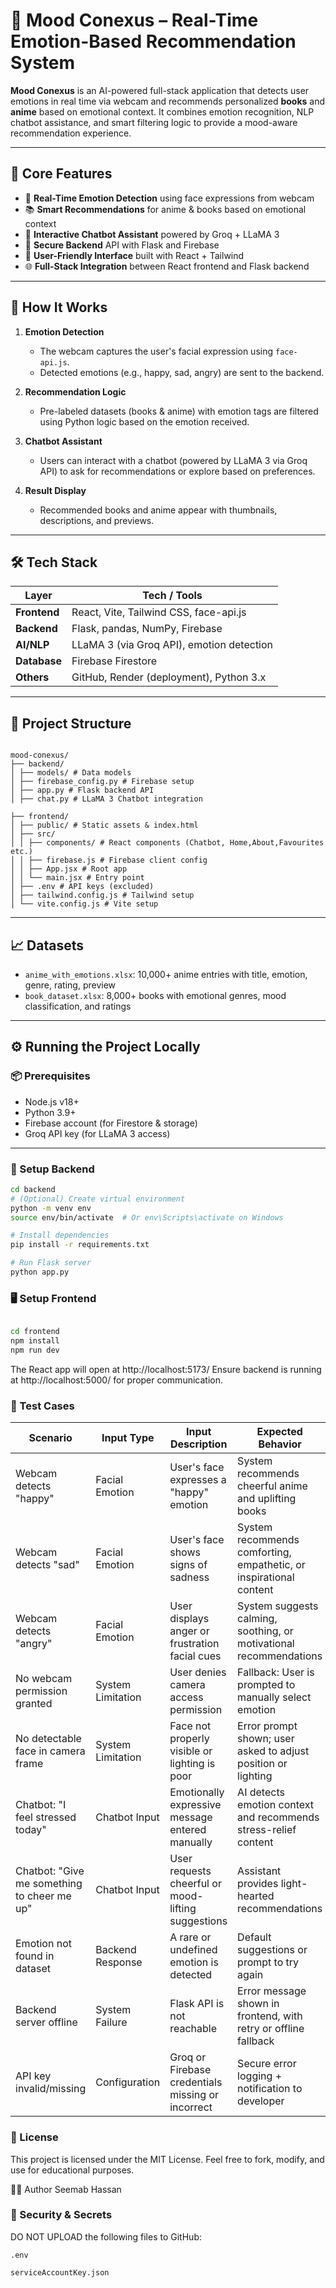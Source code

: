 # 🌟 Mood Conexus – Real-Time Emotion-Based Recommendation System

**Mood Conexus** is an AI-powered full-stack application that detects user emotions in real time via webcam and recommends personalized **books** and **anime** based on emotional context. It combines emotion recognition, NLP chatbot assistance, and smart filtering logic to provide a mood-aware recommendation experience.

---

## 🎯 Core Features

- 🎥 **Real-Time Emotion Detection** using face expressions from webcam
- 📚 **Smart Recommendations** for anime & books based on emotional context
- 🤖 **Interactive Chatbot Assistant** powered by Groq + LLaMA 3
- 🔐 **Secure Backend** API with Flask and Firebase
- 💬 **User-Friendly Interface** built with React + Tailwind
- 🌐 **Full-Stack Integration** between React frontend and Flask backend

---

## 🧠 How It Works

1. **Emotion Detection**
   - The webcam captures the user's facial expression using `face-api.js`.
   - Detected emotions (e.g., happy, sad, angry) are sent to the backend.

2. **Recommendation Logic**
   - Pre-labeled datasets (books & anime) with emotion tags are filtered using Python logic based on the emotion received.

3. **Chatbot Assistant**
   - Users can interact with a chatbot (powered by LLaMA 3 via Groq API) to ask for recommendations or explore based on preferences.

4. **Result Display**
   - Recommended books and anime appear with thumbnails, descriptions, and previews.

---

## 🛠️ Tech Stack

| Layer        | Tech / Tools                                 |
|--------------|----------------------------------------------|
| **Frontend** | React, Vite, Tailwind CSS, face-api.js       |
| **Backend**  | Flask, pandas, NumPy, Firebase               |
| **AI/NLP**   | LLaMA 3 (via Groq API), emotion detection    |
| **Database** | Firebase Firestore                           |
| **Others**   | GitHub, Render (deployment), Python 3.x      |

---

## 🧾 Project Structure

```

mood-conexus/
├── backend/
│ ├── models/ # Data models
│ ├── firebase_config.py # Firebase setup
│ ├── app.py # Flask backend API
│ ├── chat.py # LLaMA 3 Chatbot integration

├── frontend/
│ ├── public/ # Static assets & index.html
│ ├── src/
│ │ ├── components/ # React components (Chatbot, Home,About,Favourites etc.)
│ │ ├── firebase.js # Firebase client config
│ │ ├── App.jsx # Root app
│ │ └── main.jsx # Entry point
│ ├── .env # API keys (excluded)
│ ├── tailwind.config.js # Tailwind setup
│ └── vite.config.js # Vite setup

```


---

## 📈 Datasets

- `anime_with_emotions.xlsx`: 10,000+ anime entries with title, emotion, genre, rating, preview
- `book_dataset.xlsx`: 8,000+ books with emotional genres, mood classification, and ratings

---

## ⚙️ Running the Project Locally

### 📦 Prerequisites

- Node.js v18+
- Python 3.9+
- Firebase account (for Firestore & storage)
- Groq API key (for LLaMA 3 access)

---

### 🔧 Setup Backend

```bash
cd backend
# (Optional) Create virtual environment
python -m venv env
source env/bin/activate  # Or env\Scripts\activate on Windows

# Install dependencies
pip install -r requirements.txt

# Run Flask server
python app.py
```


### 🖥️ Setup Frontend
```bash

cd frontend
npm install
npm run dev
```
The React app will open at http://localhost:5173/
Ensure backend is running at http://localhost:5000/ for proper communication.

### 🧪 Test Cases

| Scenario                              | Input Type       | Input Description                                  | Expected Behavior                                                   |
|---------------------------------------|------------------|----------------------------------------------------|---------------------------------------------------------------------|
| Webcam detects "happy"               | Facial Emotion   | User's face expresses a "happy" emotion            | System recommends cheerful anime and uplifting books                |
| Webcam detects "sad"                 | Facial Emotion   | User's face shows signs of sadness                 | System recommends comforting, empathetic, or inspirational content  |
| Webcam detects "angry"               | Facial Emotion   | User displays anger or frustration facial cues     | System suggests calming, soothing, or motivational recommendations  |
| No webcam permission granted         | System Limitation| User denies camera access permission               | Fallback: User is prompted to manually select emotion               |
| No detectable face in camera frame   | System Limitation| Face not properly visible or lighting is poor      | Error prompt shown; user asked to adjust position or lighting       |
| Chatbot: "I feel stressed today"     | Chatbot Input    | Emotionally expressive message entered manually    | AI detects emotion context and recommends stress-relief content     |
| Chatbot: "Give me something to cheer me up" | Chatbot Input | User requests cheerful or mood-lifting suggestions | Assistant provides light-hearted recommendations                    |
| Emotion not found in dataset         | Backend Response | A rare or undefined emotion is detected            | Default suggestions or prompt to try again                          |
| Backend server offline               | System Failure   | Flask API is not reachable                         | Error message shown in frontend, with retry or offline fallback     |
| API key invalid/missing              | Configuration    | Groq or Firebase credentials missing or incorrect  | Secure error logging + notification to developer                    |



### 📄 License
This project is licensed under the MIT License.
Feel free to fork, modify, and use for educational purposes.

🙋‍♀️ Author
Seemab Hassan

### 🔐 Security & Secrets
DO NOT UPLOAD the following files to GitHub:
```
.env

serviceAccountKey.json
```
